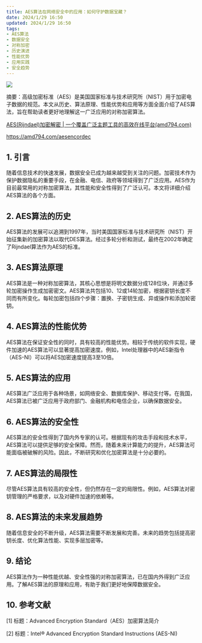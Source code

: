 ```yaml
---
title: AES算法在网络安全中的应用：如何守护数据宝藏？
date: 2024/1/29 16:50
updated: 2024/1/29 16:50
tags:
- AES算法
- 数据安全
- 对称加密
- 历史演进
- 性能优势
- 应用实践
- 安全趋势
---
```



<img src="https://static.amd794.com/blog/images/2024_02_03%2015_52_40.png@blog"/>

摘要：高级加密标准（AES）是美国国家标准与技术研究所（NIST）用于加密电子数据的规范。本文从历史、算法原理、性能优势和应用等方面全面介绍了AES算法，旨在帮助读者更好地理解这一广泛应用的对称加密算法。

[AES(Rijndael)加密解密 | 一个覆盖广泛主题工具的高效在线平台(amd794.com)](https://amd794.com/aesencordec)

https://amd794.com/aesencordec

## 1. 引言

随着信息技术的快速发展，数据安全已成为越来越受到关注的问题。加密技术作为保护数据隐私的重要手段，在金融、电信、政府等领域得到了广泛应用。AES作为目前最常用的对称加密算法，其性能和安全性得到了广泛认可。本文将详细介绍AES算法的各个方面。

## 2. AES算法的历史

AES算法的发展可以追溯到1997年，当时美国国家标准与技术研究所（NIST）开始征集新的加密算法以取代DES算法。经过多轮分析和测试，最终在2002年确定了Rijndael算法作为AES的标准。

## 3. AES算法原理

AES算法是一种对称加密算法，其核心思想是将明文数据分成128位块，并通过多轮加密操作生成加密密文。AES算法共包括10、12或14轮加密，根据密钥长度不同而有所变化。每轮加密包括四个步骤：置换、子密钥生成、异或操作和添加轮密钥。

## 4. AES算法的性能优势

AES算法在保证安全性的同时，具有较高的性能优势。相较于传统的软件实现，硬件加速的AES算法可以显著提高加密速度。例如，Intel处理器中的AES新指令（AES-NI）可以将AES加密速度提高3至10倍。

## 5. AES算法的应用

AES算法广泛应用于各种场景，如网络安全、数据库保护、移动支付等。在我国，AES算法已被广泛应用于政府部门、金融机构和电信企业，以确保数据安全。

## 6. AES算法的安全性

AES算法的安全性得到了国内外专家的认可。根据现有的攻击手段和技术水平，AES算法可以提供足够的安全保障。然而，随着未来计算能力的提升，AES算法可能面临被破解的风险。因此，不断研究和优化加密算法是十分必要的。

## 7. AES算法的局限性

尽管AES算法具有较高的安全性，但仍然存在一定的局限性。例如，AES算法对密钥管理的严格要求，以及对硬件加速的依赖等。

## 8. AES算法的未来发展趋势

随着信息安全的不断升级，AES算法需要不断发展和完善。未来的趋势包括提高密钥长度、优化算法性能、实现多层加密等。

## 9. 结论

AES算法作为一种性能优越、安全性强的对称加密算法，已在国内外得到广泛应用。了解AES算法的原理和应用，有助于我们更好地保障数据安全。

## 10. 参考文献

[1] 标题：Advanced Encryption Standard（AES）加密算法简介

[2] 标题：Intel® Advanced Encryption Standard Instructions (AES-NI)
